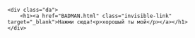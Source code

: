 <html>
<head>
	<meta charset="utf-8">
	<link rel="stylesheet" href="GOODMAN.css">
	<link rel="icon" href="https://encrypted-tbn0.gstatic.com/images?q=tbn:ANd9GcRaBU3tBaLEIYSZAQSAkzdTlAZXdNrmkuUaBA&s">
	<title>just click in word</title>
<style>
	body {
    	background:url(https://images.wallpaperscraft.ru/image/single/nochnoj_gorod_vid_sverhu_ogni_goroda_134887_3840x2400.jpg);
    	background-size: 100%;
    	}	
</style>
	<!--img src="https://i.etsystatic.com/47323181/r/il/a06948/6272155860/il_fullxfull.6272155860_ri3c.jpg" height="100px" width="100px" style="position: relative; left: 800px; bottom: 200px;">
	<img src="https://i.etsystatic.com/47323181/r/il/a06948/6272155860/il_fullxfull.6272155860_ri3c.jpg" height="100px" width="100px" style="position: relative; right: -100px; bottom: 200px;">
	<img src="https://i.etsystatic.com/47323181/r/il/a06948/6272155860/il_fullxfull.6272155860_ri3c.jpg" height="100px" width="100px" style="position: relative; left: 600px; top: 200px;">
	<img src="https://i.etsystatic.com/47323181/r/il/a06948/6272155860/il_fullxfull.6272155860_ri3c.jpg" height="100px" width="100px" style="position: relative; right: 100px; top: 200px;"-->
</head>
<body>
	
	<div class="da">
		<h1><a href="BADMAN.html" class="invisible-link" target="_blank">Нажми сюда!<p>хорошый ты мой</p></a></h1>
	</div>
</body>
</html>
